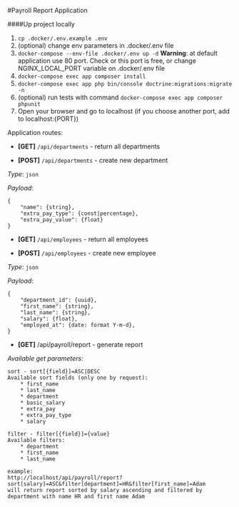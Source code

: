 #Payroll Report Application

####Up project locally

1) `cp .docker/.env.example .env`
2) (optional) change env parameters in .docker/.env file
3) `docker-compose --env-file .docker/.env up -d` **Warning**: at default application use 80 port. Check or this port is free, or change NGINX_LOCAL_PORT variable on .docker/.env file  
4) `docker-compose exec app composer install`
5) `docker-compose exec app php bin/console doctrine:migrations:migrate -n`
6) (optional) run tests with command `docker-compose exec app composer phpunit`
7) Open your browser and go to localhost (if you choose another port, add to localhost:{PORT})

Application routes:
    
* **[GET]** `/api/departments` - return all departments

* **[POST]** `/api/departments` - create new department
  
_Type_: `json`

_Payload_:
        
    {
        "name": {string},
        "extra_pay_type": {const|percentage},
        "extra_pay_value": {float}
    }

* **[GET]** `/api/employees` - return all employees
  
* **[POST]** `/api/employees` - create new employee

_Type_: `json`

_Payload_:

    {
        "department_id": {uuid},
        "first_name": {string},
        "last_name": {string},
        "salary": {float},
        "employed_at": {date: format Y-m-d},
    }

* **[GET]** /api/payroll/report - generate report

_Available get parameters_:

    sort - sort[{field}]=ASC|DESC
    Available sort fields (only one by request):
        * first_name
        * last_name
        * department
        * basic_salary
        * extra_pay
        * extra_pay_type
        * salary

    filter - filter[{field}]={value}
    Available filters:
        * department 
        * first_name 
        * last_name

    example:
    http://localhost/api/payroll/report?sort[salary]=ASC&filter[department]=HR&filter[first_name]=Adam
    will return report sorted by salary ascending and filtered by department with name HR and first name Adam
